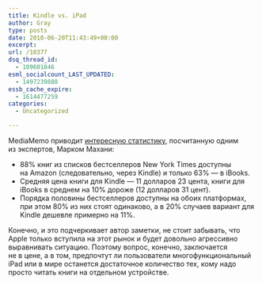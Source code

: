 ```yaml
---
title: Kindle vs. iPad
author: Gray
type: posts
date: 2010-06-20T11:43:49+00:00
excerpt:
url: /10377
dsq_thread_id:
  - 109601846
esml_socialcount_LAST_UPDATED:
  - 1497239888
essb_cache_expire:
  - 1614477259
categories:
  - Uncategorized

---
```








MediaMemo приводит <a href="http://mediamemo.allthingsd.com/20100619/like-e-books-amazon-sells-more-of-them-for-less-than-apple-for-now/" target="_blank">интересную статистику</a>, посчитанную одним из&nbsp;экспертов, Марком Махани:

  * 88% книг из&nbsp;списков бестселлеров New York Times доступны на&nbsp;Amazon (следовательно, через Kindle) и&nbsp;только 63%&nbsp;&mdash; в&nbsp;iBooks.
  * Средняя цена книги для Kindle&nbsp;&mdash; 11&nbsp;долларов 23&nbsp;цента, книги для iBooks в&nbsp;среднем на&nbsp;10% дороже (12&nbsp;долларов 31&nbsp;цент).
  * Порядка половины бестселлеров доступны на&nbsp;обоих платформах, при этом 80% из&nbsp;них стоят одинаково, а&nbsp;в&nbsp;20% случаев вариант для Kindle дешевле примерно на&nbsp;11%.

Конечно, и&nbsp;это подчеркивает автор заметки, не&nbsp;стоит забывать, что Apple только вступила на&nbsp;этот рынок и&nbsp;будет довольно агрессивно выравнивать ситуацию. Поэтому вопрос, конечно, заключается не&nbsp;в&nbsp;цене, а&nbsp;в&nbsp;том, предпочтут&nbsp;ли пользователи многофункциональный iPad или в&nbsp;мире останется достаточное количество тех, кому надо просто читать книги на&nbsp;отдельном устройстве.